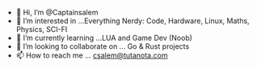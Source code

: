 - 👋 Hi, I’m @Captainsalem
- 👀 I’m interested in ...Everything Nerdy: Code, Hardware, Linux, Maths, Physics, SCI-FI
- 🌱 I’m currently learning ...LUA and Game Dev (Noob)
- 💞️ I’m looking to collaborate on ... Go & Rust projects
- 📫 How to reach me ... csalem@tutanota.com

<!---
Captainsalem/Captainsalem is a ✨ special ✨ repository because its `README.md` (this file) appears on your GitHub profile.
You can click the Preview link to take a look at your changes.
--->
